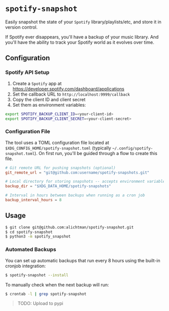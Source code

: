 # `spotify-snapshot`

Easily snapshot the state of your `Spotify` library/playlists/etc, and store it in version control.

If Spotify ever disappears, you'll have a backup of your music library. And you'll have the ability to track your Spotify world as it evolves over time.

## Configuration

### Spotify API Setup

1. Create a `Spotify` app at https://developer.spotify.com/dashboard/applications
2. Set the callback URL to `http://localhost:9999/callback`
3. Copy the client ID and client secret
4. Set them as environment variables:

```bash
export SPOTIFY_BACKUP_CLIENT_ID=<your-client-id>
export SPOTIFY_BACKUP_CLIENT_SECRET=<your-client-secret>
```

### Configuration File

The tool uses a TOML configuration file located at `$XDG_CONFIG_HOME/spotify-snapshot.toml` (typically `~/.config/spotify-snapshot.toml`). On first run, you'll be guided through a flow to create this file.

```toml
# Git remote URL for pushing snapshots (optional)
git_remote_url = "git@github.com:username/spotify-snapshots.git"

# Local directory for storing snapshots -- accepts environment variables
backup_dir = "$XDG_DATA_HOME/spotify-snapshots"

# Interval in hours between backups when running as a cron job
backup_interval_hours = 8
```

## Usage

```bash
$ git clone git@github.com:alichtman/spotify-snapshot.git
$ cd spotify-snapshot
$ python3 -m spotify_snapshot
```

### Automated Backups

You can set up automatic backups that run every 8 hours using the built-in cronjob integration:

```bash
$ spotify-snapshot --install
```

To manually check when the next backup will run:

```bash
$ crontab -l | grep spotify-snapshot
```

> TODO: Upload to pypi
